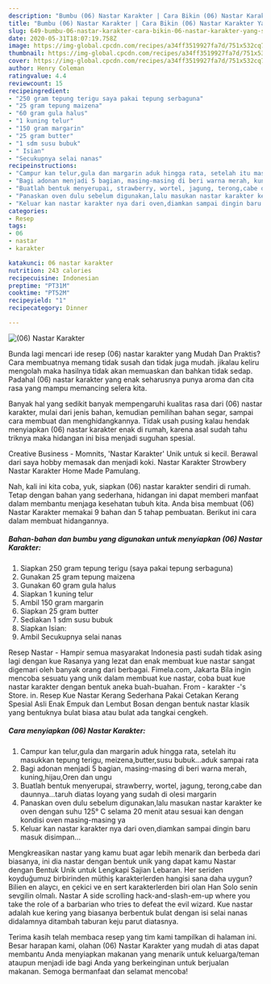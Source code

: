 ```yaml
---
description: "Bumbu (06) Nastar Karakter | Cara Bikin (06) Nastar Karakter Yang Sedap"
title: "Bumbu (06) Nastar Karakter | Cara Bikin (06) Nastar Karakter Yang Sedap"
slug: 649-bumbu-06-nastar-karakter-cara-bikin-06-nastar-karakter-yang-sedap
date: 2020-05-31T18:07:19.758Z
image: https://img-global.cpcdn.com/recipes/a34ff3519927fa7d/751x532cq70/06-nastar-karakter-foto-resep-utama.jpg
thumbnail: https://img-global.cpcdn.com/recipes/a34ff3519927fa7d/751x532cq70/06-nastar-karakter-foto-resep-utama.jpg
cover: https://img-global.cpcdn.com/recipes/a34ff3519927fa7d/751x532cq70/06-nastar-karakter-foto-resep-utama.jpg
author: Henry Coleman
ratingvalue: 4.4
reviewcount: 15
recipeingredient:
- "250 gram tepung terigu saya pakai tepung serbaguna"
- "25 gram tepung maizena"
- "60 gram gula halus"
- "1 kuning telur"
- "150 gram margarin"
- "25 gram butter"
- "1 sdm susu bubuk"
- " Isian"
- "Secukupnya selai nanas"
recipeinstructions:
- "Campur kan telur,gula dan margarin aduk hingga rata, setelah itu masukkan tepung terigu, meizena,butter,susu bubuk...aduk sampai rata"
- "Bagi adonan menjadi 5 bagian, masing-masing di beri warna merah, kuning,hijau,Oren dan ungu"
- "Buatlah bentuk menyerupai, strawberry, wortel, jagung, terong,cabe dan daunnya...taruh diatas loyang yang sudah di olesi margarin"
- "Panaskan oven dulu sebelum digunakan,lalu masukan nastar karakter ke oven dengan suhu 125° C selama 20 menit atau sesuai kan dengan kondisi oven masing-masing ya"
- "Keluar kan nastar karakter nya dari oven,diamkan sampai dingin baru masuk disimpan..."
categories:
- Resep
tags:
- 06
- nastar
- karakter

katakunci: 06 nastar karakter 
nutrition: 243 calories
recipecuisine: Indonesian
preptime: "PT31M"
cooktime: "PT52M"
recipeyield: "1"
recipecategory: Dinner

---
```



![(06) Nastar Karakter](https://img-global.cpcdn.com/recipes/a34ff3519927fa7d/751x532cq70/06-nastar-karakter-foto-resep-utama.jpg)

Bunda lagi mencari ide resep (06) nastar karakter yang Mudah Dan Praktis? Cara membuatnya memang tidak susah dan tidak juga mudah. jikalau keliru mengolah maka hasilnya tidak akan memuaskan dan bahkan tidak sedap. Padahal (06) nastar karakter yang enak seharusnya punya aroma dan cita rasa yang mampu memancing selera kita.

Banyak hal yang sedikit banyak mempengaruhi kualitas rasa dari (06) nastar karakter, mulai dari jenis bahan, kemudian pemilihan bahan segar, sampai cara membuat dan menghidangkannya. Tidak usah pusing kalau hendak menyiapkan (06) nastar karakter enak di rumah, karena asal sudah tahu triknya maka hidangan ini bisa menjadi suguhan spesial.

Creative Business - Momnits, &#39;Nastar Karakter&#39; Unik untuk si kecil. Berawal dari saya hobby memasak dan menjadi koki. Nastar Karakter Strowbery Nastar Karakter Home Made Pamulang.


Nah, kali ini kita coba, yuk, siapkan (06) nastar karakter sendiri di rumah. Tetap dengan bahan yang sederhana, hidangan ini dapat memberi manfaat dalam membantu menjaga kesehatan tubuh kita. Anda bisa membuat (06) Nastar Karakter memakai 9 bahan dan 5 tahap pembuatan. Berikut ini cara dalam membuat hidangannya.

<!--inarticleads1-->

##### Bahan-bahan dan bumbu yang digunakan untuk menyiapkan (06) Nastar Karakter:

1. Siapkan 250 gram tepung terigu (saya pakai tepung serbaguna)
1. Gunakan 25 gram tepung maizena
1. Gunakan 60 gram gula halus
1. Siapkan 1 kuning telur
1. Ambil 150 gram margarin
1. Siapkan 25 gram butter
1. Sediakan 1 sdm susu bubuk
1. Siapkan  Isian:
1. Ambil Secukupnya selai nanas


Resep Nastar - Hampir semua masyarakat Indonesia pasti sudah tidak asing lagi dengan kue Rasanya yang lezat dan enak membuat kue nastar sangat digemari oleh banyak orang dari berbagai. Fimela.com, Jakarta Bila ingin mencoba sesuatu yang unik dalam membuat kue nastar, coba buat kue nastar karakter dengan bentuk aneka buah-buahan. From - karakter -&#39;s Store. in. Resep Kue Nastar Kerang Sederhana Pakai Cetakan Kerang Spesial Asli Enak Empuk dan Lembut Bosan dengan bentuk nastar klasik yang bentuknya bulat biasa atau bulat ada tangkai cengkeh. 

<!--inarticleads2-->

##### Cara menyiapkan (06) Nastar Karakter:

1. Campur kan telur,gula dan margarin aduk hingga rata, setelah itu masukkan tepung terigu, meizena,butter,susu bubuk...aduk sampai rata
1. Bagi adonan menjadi 5 bagian, masing-masing di beri warna merah, kuning,hijau,Oren dan ungu
1. Buatlah bentuk menyerupai, strawberry, wortel, jagung, terong,cabe dan daunnya...taruh diatas loyang yang sudah di olesi margarin
1. Panaskan oven dulu sebelum digunakan,lalu masukan nastar karakter ke oven dengan suhu 125° C selama 20 menit atau sesuai kan dengan kondisi oven masing-masing ya
1. Keluar kan nastar karakter nya dari oven,diamkan sampai dingin baru masuk disimpan...


Mengkreasikan nastar yang kamu buat agar lebih menarik dan berbeda dari biasanya, ini dia nastar dengan bentuk unik yang dapat kamu Nastar dengan Bentuk Unik untuk Lengkapi Sajian Lebaran. Her seriden koyduğumuz birbirinden müthiş karakterlerden hangisi sana daha uygun? Bilien en alaycı, en çekici ve en sert karakterlerden biri olan Han Solo senin sevgilin olmalı. Nastar A side scrolling hack-and-slash-em-up where you take the role of a barbarian who tries to defeat the evil wizard. Kue nastar adalah kue kering yang biasanya berbentuk bulat dengan isi selai nanas didalamnya ditambah taburan keju parut diatasnya. 

Terima kasih telah membaca resep yang tim kami tampilkan di halaman ini. Besar harapan kami, olahan (06) Nastar Karakter yang mudah di atas dapat membantu Anda menyiapkan makanan yang menarik untuk keluarga/teman ataupun menjadi ide bagi Anda yang berkeinginan untuk berjualan makanan. Semoga bermanfaat dan selamat mencoba!
